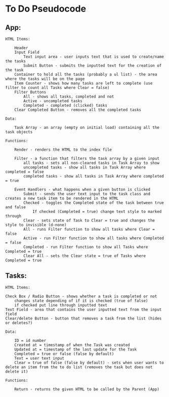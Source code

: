 # To Do Pseudocode


## App:

    HTML Items:

        Header
        Input Field
            Text input area - user inputs text that is used to create/name the tasks
            Submit Button - submits the inputted text for the creation of the task
        Container to hold all the tasks (probably a ul list) - the area where the tasks will be on the page
        Item Counter - shows how many tasks are left to complete (use filter to count all Tasks where Clear = false)
        Filter Buttons
            All - shows all tasks, completed and not
            Active - uncompleted tasks
            Completed - completed (clicked) tasks
        Clear Completed Button - removes all the completed tasks

    Data:

        Task Array - an array (empty on initial load) containing all the task objects

    Functions:

        Render - renders the HTML to the index file

        Filter - a function that filters the task array by a given input
            all tasks - sets all non-cleared tasks in Task Array to show
            uncompleted tasks - show all tasks in Task Array where completed = false
            completed tasks - show all tasks in Task Array where completed = true

        Event Handlers - what happens when a given button is clicked
            Submit - sends the user text input to the task class and creates a new task item to be rendered in the HTML
            Checked - toggles the Completed state of the task between true and false
                If checked (Completed = true) change text style to marked through
            Clear - sets state of Task to Clear = true and changes the style to invisible (d-none)
            All - runs Filter function to show all tasks where Clear = false
            Active - run Filter function to show all tasks where Completed = false
            Completed - run Filter function to show all Tasks where Completed = true
            Clear All - sets the Clear state = true of Tasks where Completed = true




## Tasks:
    HTML Items:

    Check Box / Radio Button - shows whether a task is completed or not
        changes state depending of if it is checked (true of false)
        if checked put line through inputted text
    Text Field - area that contains the user inputted text from the input field
    Clear/delete Button - button that removes a task from the list (hides or deletes?)

    Data:

        ID = id number
        Created at = timestamp of when the Task was created
        Updated at = timestamp of the last update for the Task
        Completed = true or false (false by default)
        Text = user text input
        Clear = true of false (false by default) - sets when user wants to delete an item from the to do list (removes the task but does not delete it)

    Functions:

        Return - returns the given HTML to be called by the Parent (App)


